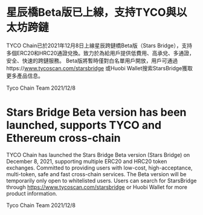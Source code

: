 # 星辰橋Beta版已上線，支持TYCO與以太坊跨鏈
TYCO Chain已於2021年12月8日上線星辰跨鏈橋Beta版（Stars Bridge），支持多個ERC20和HRC20通證兌換。致力於為給用戶提供低費用、高承兌、多通證，安全、快速的跨鏈服務。
Beta版將暫時僅對白名單用戶開放，用戶可通過https://www.tycoscan.com/starsbridge 或Huobi Wallet搜索StarsBridge獲取更多產品信息。

Tyco Chain Team
2021/12/8

# Stars Bridge Beta version has been launched, supports TYCO and Ethereum cross-chain
TYCO Chain has launched the Stars Bridge Beta version (Stars Bridge) on December 8, 2021, supporting multiple ERC20 and HRC20 token exchanges. Committed to providing users with low-cost, high-acceptance, multi-token, safe and fast cross-chain services.
The Beta version will be temporarily only open to whitelisted users. Users can search for StarsBridge through https://www.tycoscan.com/starsbridge or Huobi Wallet for more product information.

Tyco Chain Team
2021/12/8
